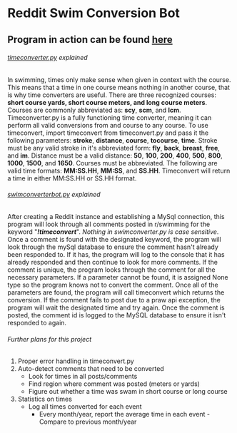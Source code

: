 # Reddit Swim Conversion Bot
## Program in action can be found [here](www.reddit.com)
###### [timeconverter.py](/timeconverter.py) explained
In swimming, times only make sense when given in context with the course. This means that a time in one course means nothing in another course, that is why time converters are useful. There are three recognized courses: **short course yards, short course meters, and long course meters**. Courses are commonly abbreviated as: **scy**, **scm**, and **lcm**. Timeconverter.py is a fully functioning time converter, meaning it can perform all valid conversions from and course to any course. To use timeconvert, import timeconvert from timeconvert.py and pass it the following parameters: **stroke**, **distance**, **course**, **tocourse**, **time**. Stroke must be any valid stroke in it's abbreviated form: **fly**, **back**, **breast**, **free**, and **im**. Distance must be a valid distance: **50**, **100**, **200**, **400**, **500**, **800**, **1000**, **1500**, and **1650**. Courses must be abbreviated. The following are valid time formats: **MM:SS.HH**, **MM:SS**, and **SS.HH**. Timeconvert will return a time in either MM:SS.HH or SS.HH format.
###### [swimconverterbot.py](/swimconverterbot.py) explained
After creating a Reddit instance and establishing a MySql connection, this program will look through all comments posted in r/swimming for the keyword "***!timeconvert***". *Nothing in swimconverter.py is case sensitive*. Once a comment is found with the designated keyword, the program will look through the mySql database to ensure the comment hasn't already been responded to. If it has, the program will log to the console that it has already responded and then continue to look for more comments. If the comment is unique, the program looks through the comment for all the necessary parameters. If a parameter cannot be found, it is assigned None type so the program knows not to convert the comment. Once all of the parameters are found, the program will call timeconvert which returns the conversion. If the comment fails to post due to a praw api exception, the program will wait the designated time and try again. Once the comment is posted, the comment id is logged to the MySQL database to ensure it isn't responded to again.
###### Further plans for this project
1. Proper error handling in timeconvert.py
2. Auto-detect comments that need to be converted
   - Look for times in all posts/comments
   - Find region where comment was posted (meters or yards)
   - Figure out whether a time was swam in short course or long course
 3. Statistics on times
    - Log all times converted for each event
      - Every month/year, report the average time in each event
        -Compare to previous month/year
